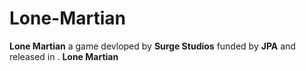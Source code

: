 # Lone-Martian

**Lone Martian** a game devloped by **Surge Studios** funded by **JPA** and released in . **Lone Martian**
